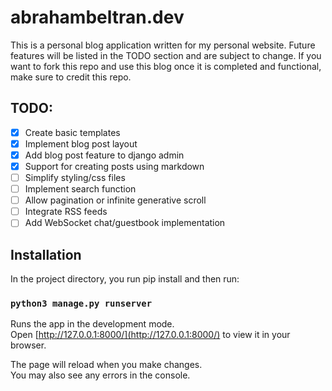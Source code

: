 # abrahambeltran.dev

This is a personal blog application written for my personal website. Future features will be listed in the TODO section and are subject to change. If you want to fork this repo and use this blog once it is completed and functional, make sure to credit this repo.

## TODO:

-   [x] Create basic templates
-   [x] Implement blog post layout
-   [x] Add blog post feature to django admin
-   [x] Support for creating posts using markdown
-   [ ] Simplify styling/css files
-   [ ] Implement search function
-   [ ] Allow pagination or infinite generative scroll
-   [ ] Integrate RSS feeds
-   [ ] Add WebSocket chat/guestbook implementation

## Installation

In the project directory, you run pip install and then run:

### `python3 manage.py runserver`

Runs the app in the development mode.\
Open [http://127.0.0.1:8000/](http://127.0.0.1:8000/) to view it in your browser.

The page will reload when you make changes.\
You may also see any errors in the console.